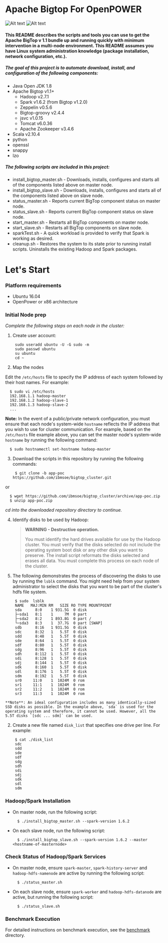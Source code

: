 # Apache Bigtop For OpenPOWER

![Alt text](http://www.scientificcomputing.com/sites/scientificcomputing.com/files/openpower_foundation_ml.jpg)
![Alt text](https://cwiki.apache.org/confluence/download/thumbnails/27850921/pb-bigtop.png?version=1&modificationDate=1413827725000&api=v2)
#### This README describes the scripts and tools you can use to get the Apache BigTop v 1.1 bundle up and running quickly with minimum intervention in a multi-node environment.  This README assumes you have Linux system administration knowledge (package installation, network configuration, etc.).
##### The goal of this project is to automate download, install, and configuration of the following components:
- Java Open JDK 1.8 
- Apache Bigtop  v1.1+ 
  * Hadoop  v2.7.1
  * Spark  v1.6.2 (from Bigtop v1.2.0)
  * Zeppelin  v0.5.6
  * Bigtop-groovy  v2.4.4
  * jsvc  v1.0.15
  * Tomcat  v6.0.36
  * Apache Zookeeper  v3.4.6
- Scala  v2.10.4
- python
- openssl
- snappy
- lzo

##### The following scripts are included in this project:
- install_bigtop_master.sh - Downloads, installs, configures and starts all of the components listed above on master node.
- install_bigtop_slave.sh - Downloads, installs, configures and starts all of the components listed above on slave node.
- status_master.sh - Reports current BigTop component status on master node.
- status_slave.sh - Reports current BigTop component status on slave node.
- start_master.sh - Restarts all BigTop components on master node.
- start_slave.sh - Restarts all BigTop components on slave node.
- sparkTest.sh - A quick workload is provided to verify that Spark is working as desired.
- cleanup.sh - Restores the system to its state prior to running install scripts. Uninstalls the existing Hadoop and Spark packages.

# Let's Start 
### Platform requirements 
- Ubuntu 16.04
- OpenPower or x86 architecture 

### Initial Node prep

*Complete the following steps on each node in the cluster:*

1. Create user account:

        sudo useradd ubuntu -U -G sudo -m
        sudo passwd ubuntu
        su ubuntu
        cd ~

2. Map the nodes

  Edit the `/etc/hosts` file to specify the IP address of each system followed by their host names. For example:

      $ sudo vi /etc/hosts
      192.168.1.1 hadoop-master 
      192.168.1.2 hadoop-slave-1 
      192.168.1.3 hadoop-slave-2
      ...

  **Note:** In the event of a public/private network configuration, you must ensure that each node's system-wide `hostname` reflects the IP address that you wish to use for cluster communication. For example, based on the `/etc/hosts` file example above, you can set the master node's system-wide `hostname` by running the following command:
    
      $ sudo hostnamectl set-hostname hadoop-master

3. Download the scripts in this repository by running the following commands:

        $ git clone -b app-poc https://github.com/ibmsoe/bigtop_cluster.git

  or

      $ wget https://github.com/ibmsoe/bigtop_cluster/archive/app-poc.zip
      $ unzip app-poc.zip

  *cd into the downloaded repository directory to continue.*

4. Identify disks to be used by Hadoop:

      >**WARNING - Destructive operation.**
      >
      >You must identify the hard drives available for use by the Hadoop cluster. You must verify that the disks selected 
      >do not include the operating system boot disk or any other disk you want to preserve.
      >The install script reformats the disks selected and erases all data. 
      >You must complete this process on each node of the cluster.

  1. The following demonstrates the process of discovering the disks to use by running the `lsblk` command.
  You might need help from your system administrator to select the disks that you want to be part of the cluster's hdfs
  file system.

          $ sudo  lsblk
          NAME   MAJ:MIN RM   SIZE RO TYPE MOUNTPOINT
          sda      8:0    1 931.5G  0 disk 
          ├─sda1   8:1    1     7M  0 part 
          ├─sda2   8:2    1 893.8G  0 part /
          └─sda3   8:3    1  37.7G  0 part [SWAP]
          sdb      8:16   1 931.5G  0 disk 
          sdc      8:32   1   5.5T  0 disk 
          sdd      8:48   1   5.5T  0 disk 
          sde      8:64   1   5.5T  0 disk 
          sdf      8:80   1   5.5T  0 disk 
          sdg      8:96   1   5.5T  0 disk 
          sdh      8:112  1   5.5T  0 disk 
          sdi      8:128  1   5.5T  0 disk 
          sdj      8:144  1   5.5T  0 disk 
          sdk      8:160  1   5.5T  0 disk 
          sdl      8:176  1   5.5T  0 disk 
          sdm      8:192  1   5.5T  0 disk 
          sr0     11:0    1  1024M  0 rom  
          sr1     11:1    1  1024M  0 rom  
          sr2     11:2    1  1024M  0 rom  
          sr3     11:3    1  1024M  0 rom  

    **Note**: An ideal configuration includes as many identically-sized SSD disks as possible. In the example above, `sda` is used for the operating system and therefore, it cannot be used. However, all the 5.5T disks `[sdc ... sdm]` can be used.

  2. Create a new file named `disk_list` that specifies one drive per line. For example:

          $ cat ./disk_list
          sdc
          sdd
          sde
          sdf
          sdg
          sdh
          sdi
          sdj
          sdk
          sdl
          sdm

### Hadoop/Spark Installation

- On master node, run the following script:

        $ ./install_bigtop_master.sh --spark-version 1.6.2

- On each slave node, run the following script:

        $ ./install_bigtop_slave.sh --spark-version 1.6.2 --master <hostname-of-masternode>

### Check Status of Hadoop/Spark Services

- On master node, ensure `spark-master`, `spark-history-server` and `hadoop-hdfs-namenode` are active by running the following script:

        $ ./status_master.sh

- On each slave node, ensure `spark-worker` and `hadoop-hdfs-datanode` are active, but running the following script:

        $ ./status_slave.sh

### Benchmark Execution

For detailed instructions on benchmark execution, see the [benchmark](benchmark) directory.
